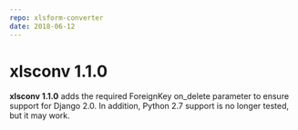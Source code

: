 ```yaml
---
repo: xlsform-converter
date: 2018-06-12
---
```


# xlsconv 1.1.0

**xlsconv 1.1.0** adds the required ForeignKey on_delete parameter to ensure support for Django 2.0.  In addition, Python 2.7 support is no longer tested, but it may work.
